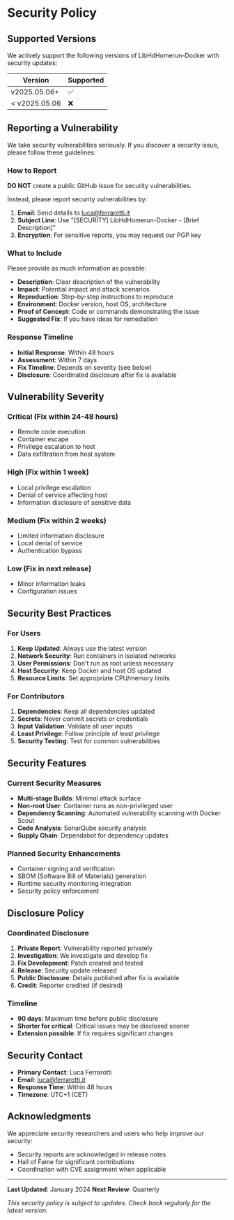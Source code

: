 # Security Policy

## Supported Versions

We actively support the following versions of LibHdHomerun-Docker with security updates:

| Version     | Supported          |
| ----------- | ------------------ |
| v2025.05.06+ | :white_check_mark: |
| < v2025.05.06 | :x:                |

## Reporting a Vulnerability

We take security vulnerabilities seriously. If you discover a security issue, please follow these guidelines:

### How to Report

**DO NOT** create a public GitHub issue for security vulnerabilities.

Instead, please report security vulnerabilities by:

1. **Email**: Send details to [luca@ferrarotti.it](mailto:luca@ferrarotti.it)
2. **Subject Line**: Use "[SECURITY] LibHdHomerun-Docker - [Brief Description]"
3. **Encryption**: For sensitive reports, you may request our PGP key

### What to Include

Please provide as much information as possible:

- **Description**: Clear description of the vulnerability
- **Impact**: Potential impact and attack scenarios
- **Reproduction**: Step-by-step instructions to reproduce
- **Environment**: Docker version, host OS, architecture
- **Proof of Concept**: Code or commands demonstrating the issue
- **Suggested Fix**: If you have ideas for remediation

### Response Timeline

- **Initial Response**: Within 48 hours
- **Assessment**: Within 7 days
- **Fix Timeline**: Depends on severity (see below)
- **Disclosure**: Coordinated disclosure after fix is available

## Vulnerability Severity

### Critical (Fix within 24-48 hours)
- Remote code execution
- Container escape
- Privilege escalation to host
- Data exfiltration from host system

### High (Fix within 1 week)
- Local privilege escalation
- Denial of service affecting host
- Information disclosure of sensitive data

### Medium (Fix within 2 weeks)
- Limited information disclosure
- Local denial of service
- Authentication bypass

### Low (Fix in next release)
- Minor information leaks
- Configuration issues

## Security Best Practices

### For Users

1. **Keep Updated**: Always use the latest version
2. **Network Security**: Run containers in isolated networks
3. **User Permissions**: Don't run as root unless necessary
4. **Host Security**: Keep Docker and host OS updated
5. **Resource Limits**: Set appropriate CPU/memory limits

### For Contributors

1. **Dependencies**: Keep all dependencies updated
2. **Secrets**: Never commit secrets or credentials
3. **Input Validation**: Validate all user inputs
4. **Least Privilege**: Follow principle of least privilege
5. **Security Testing**: Test for common vulnerabilities

## Security Features

### Current Security Measures

- **Multi-stage Builds**: Minimal attack surface
- **Non-root User**: Container runs as non-privileged user
- **Dependency Scanning**: Automated vulnerability scanning with Docker Scout
- **Code Analysis**: SonarQube security analysis
- **Supply Chain**: Dependabot for dependency updates

### Planned Security Enhancements

- Container signing and verification
- SBOM (Software Bill of Materials) generation
- Runtime security monitoring integration
- Security policy enforcement

## Disclosure Policy

### Coordinated Disclosure

1. **Private Report**: Vulnerability reported privately
2. **Investigation**: We investigate and develop fix
3. **Fix Development**: Patch created and tested
4. **Release**: Security update released
5. **Public Disclosure**: Details published after fix is available
6. **Credit**: Reporter credited (if desired)

### Timeline

- **90 days**: Maximum time before public disclosure
- **Shorter for critical**: Critical issues may be disclosed sooner
- **Extension possible**: If fix requires significant changes

## Security Contact

- **Primary Contact**: Luca Ferrarotti
- **Email**: [luca@ferrarotti.it](mailto:luca@ferrarotti.it)
- **Response Time**: Within 48 hours
- **Timezone**: UTC+1 (CET)

## Acknowledgments

We appreciate security researchers and users who help improve our security:

- Security reports are acknowledged in release notes
- Hall of Fame for significant contributions
- Coordination with CVE assignment when applicable

---

**Last Updated**: January 2024
**Next Review**: Quarterly

*This security policy is subject to updates. Check back regularly for the latest version.*
